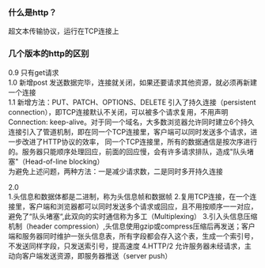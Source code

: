 ### 什么是http？
   
超文本传输协议，运行在TCP连接上

### 几个版本的http的区别
0.9 只有get请求  
1.0 新增post 发送数据完毕，连接就关闭，如果还要请求其他资源，就必须再新建一个连接   
1.1 新增方法：PUT、PATCH、OPTIONS、DELETE 引入了持久连接（persistent connection），即TCP连接默认不关闭，可以被多个请求复用，不用声明Connection: keep-alive。对于同一个域名，大多数浏览器允许同时建立6个持久连接引入了管道机制，即在同一个TCP连接里，客户端可以同时发送多个请求，进一步改进了HTTP协议的效率，
同一个TCP连接里，所有的数据通信是按次序进行的。服务器只能顺序处理回应，前面的回应慢，会有许多请求排队，造成"队头堵塞"（Head-of-line blocking）  
为避免上述问题，两种方法：一是减少请求数，二是同时多开持久连接   
   
2.0  
1.头信息和数据体都是二进制，称为头信息帧和数据帧
2.复用TCP连接，在一个连接里，客户端和浏览器都可以同时发送多个请求或回应，且不用按顺序一一对应，避免了“队头堵塞“,此双向的实时通信称为多工（Multiplexing）
3.引入头信息压缩机制（header compression）,头信息使用gzip或compress压缩后再发送；客户端和服务器同时维护一张头信息表，所有字段都会存入这个表，生成一个索引号，不发送同样字段，只发送索引号，提高速度
4.HTTP/2 允许服务器未经请求，主动向客户端发送资源，即服务器推送（server push）